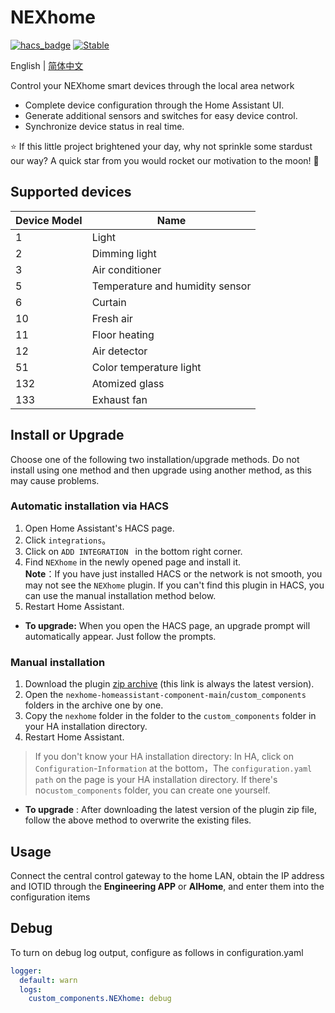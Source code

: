 # NEXhome
[![hacs_badge](https://img.shields.io/badge/HACS-Default-orange.svg)](https://github.com/hacs/integration)
[![Stable](https://img.shields.io/github/v/release/nexhome-org/nexhome-homeassistant-component)](https://github.com/nexhome-org/nexhome-homeassistant-component/releases/latest)

English | [简体中文](https://github.com/nexhome-org/nexhome-homeassistant-component/blob/main/README.zh-CN.md)

Control your NEXhome smart devices through the local area network

- Complete device configuration through the Home Assistant UI.
- Generate additional sensors and switches for easy device control.
- Synchronize device status in real time.

⭐ If this little project brightened your day, why not sprinkle some stardust our way? A quick star from you would rocket our motivation to the moon! 🚀

## Supported devices

| Device Model | Name                            |
|------|---------------------------------|
| 1    | Light                           | 
| 2    | Dimming light                   | 
| 3    | Air conditioner                 |
| 5    | Temperature and humidity sensor |
| 6    | Curtain                         | 
| 10   | Fresh air                       | 
| 11   | Floor heating                   | 
| 12   | Air detector                    |
| 51   | Color temperature light         |
| 132  | Atomized glass                  |
| 133  | Exhaust fan                     |
## Install or Upgrade

Choose one of the following two installation/upgrade methods.
Do not install using one method and then upgrade using another method, as this may cause problems.

### Automatic installation via HACS

1. Open Home Assistant's HACS page.
2. Click `integrations`。
3. Click on `ADD INTEGRATION ` in the bottom right corner.
4. Find `NEXhome` in the newly opened page and install it.  
   **Note**：If you have just installed HACS or the network is not smooth, you may not see the `NEXhome` plugin.
If you can't find this plugin in HACS, you can use the manual installation method below.
5. Restart Home Assistant.

- **To upgrade:** When you open the HACS page, an upgrade prompt will automatically appear. Just follow the prompts.

### Manual installation
1. Download the plugin [zip archive](https://github.com/nexhome-org/nexhome-homeassistant-component/archive/refs/heads/main.zip) (this link is always the latest version).
2. Open the `nexhome-homeassistant-component-main`/`custom_components` folders in the archive one by one.
3. Copy the `nexhome` folder in the folder to the `custom_components` folder in your HA installation directory.
4. Restart Home Assistant.

> If you don't know your HA installation directory: In HA, click on `Configuration`-`Information` at the bottom，The `configuration.yaml path` on the page is your HA installation directory. 
> If there's no`custom_components` folder, you can create one yourself.

- **To upgrade** : After downloading the latest version of the plugin zip file, follow the above method to overwrite the existing files.

## Usage
Connect the central control gateway to the home LAN, obtain the IP address and IOTID through the **Engineering APP** or **AIHome**, and enter them into the configuration items

## Debug
To turn on debug log output, configure as follows in configuration.yaml
```yaml
logger:
  default: warn
  logs:
    custom_components.NEXhome: debug
```
